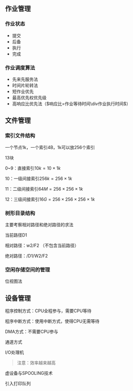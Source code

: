 ## 作业管理

### 作业状态

- 提交
- 后备
- 执行
- 完成

### 作业调度算法

- 先来先服务法
- 时间片轮转法
- 短作业优先
- 最高优先权优先级
- 高响应比优先法（$响应比=作业等待时间\div作业执行时间$）

## 文件管理

### 索引文件结构

一个节点1k，一个索引4B，1k可以放256个索引



13块

0~9：直接索引$10k=10\times1k$

10：一级间接索引$256k=256\times1k$

11：二级间接索引$64M=256 \times 256\times1k$

12：三级间接索引$16G=256\times256\times256\times1k$

### 树形目录结构

主要考察相对路径和绝对路径的求法

当前路径D1

相对路径：w2/F2 （不包含当前路径）

绝对路径：/D1/W2/F2



### 空闲存储空间的管理

位视图法



## 设备管理

程序控制方式：CPU全程参与，需要CPU等待

程序中断方式：使用中断方式，使得CPU无需等待

DMA方式：不需要CPU参与

通道方式

I/O处理机

> 注意：效率越来越高



虚设备与SPOOLING技术

引入打印队列